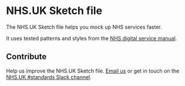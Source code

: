 # NHS.UK Sketch file

The NHS.UK Sketch file helps you mock up NHS services faster.

It uses tested patterns and styles from the <a href="https://beta.nhs.uk/service-manual/">NHS digital service manual</a>.


## Contribute

Help us improve the NHS.UK Sketch file. <a href="mailto:service-manual@nhs.net">Email us</a> or get in touch on the <a href="https://nhsuk.slack.com/messages/standards">NHS.UK #standards Slack channel</a>.
